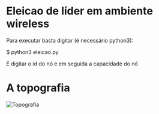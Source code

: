 Eleicao de líder em ambiente wireless
===============

Para executar basta digitar (é necessário python3):

$ python3 eleicao.py

E digitar o id do nó e em seguida a capacidade do nó

# A topografia


![Topografia](topografia.png)
